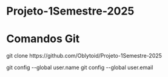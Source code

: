 # Projeto-1Semestre-2025

# Comandos Git

<p>git clone https://github.com/Oblytoid/Projeto-1Semestre-2025</p>

git config --global user.name 
git config --global user.email

